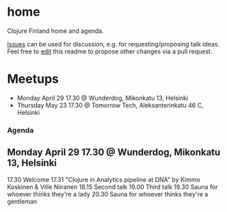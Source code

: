 # home
Clojure Finland home and agenda.

[Issues](https://github.com/clojure-finland/home/issues) can be used for discussion, e.g. for requesting/proposing talk ideas. Feel free to [edit](https://github.com/clojure-finland/home/edit/master/README.md) this readme to propose other changes via a pull request.

# Meetups

- Monday April 29 17.30 @ Wunderdog, Mikonkatu 13, Helsinki
- Thursday May 23 17.30 @ Tomorrow Tech, Aleksanterinkatu 46 C, Helsinki


### Agenda
## Monday April 29 17.30 @ Wunderdog, Mikonkatu 13, Helsinki

17.30 Welcome
17.31 "Clojure in Analytics pipeline at DNA" by Kimmo Koskinen & Ville Niiranen
18.15 Second talk
19.00 Third talk
19.30 Sauna for whoever thinks they're a lady
20.30 Sauna for whoever thinks they're a gentleman